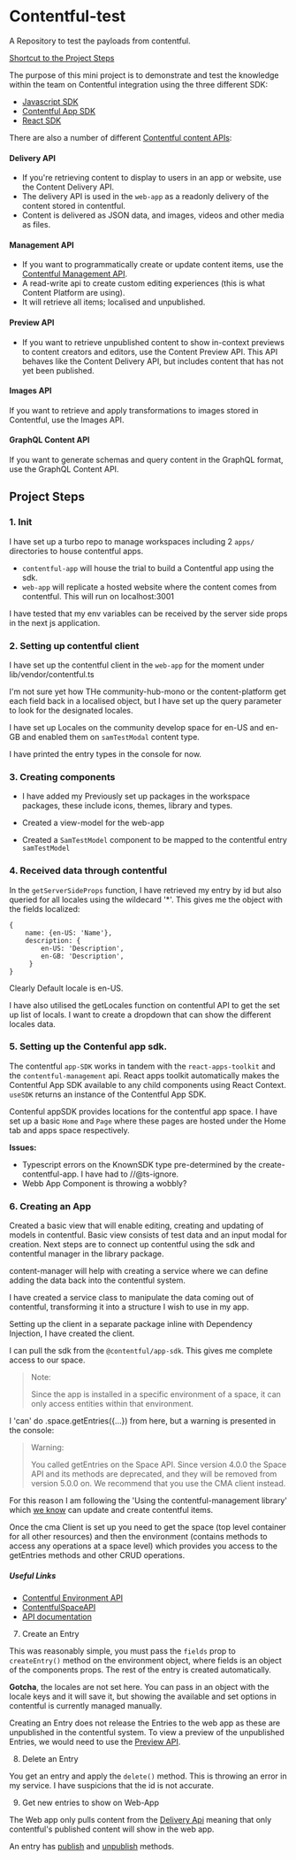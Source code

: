 # Contentful-test

A Repository to test the payloads from contentful.

[Shortcut to the Project Steps](#project-steps)

The purpose of this mini project is to demonstrate and test the knowledge within the team on Contentful integration using the three different SDK:

- [Javascript SDK](https://github.com/contentful/contentful.js)
- [Contentful App SDK](https://www.contentful.com/developers/docs/extensibility/app-framework/sdk/)
- [React SDK](https://www.npmjs.com/package/@contentful/react-apps-toolkit)

There are also a number of different [Contentful content APIs](https://www.contentful.com/developers/docs/concepts/apis/#:~:text=If%20you're%20retrieving%20content,use%20the%20Content%20Management%20API.):

#### Delivery API

- If you're retrieving content to display to users in an app or website, use the Content Delivery API.
- The delivery API is used in the `web-app` as a readonly delivery of the content stored in contentful.
- Content is delivered as JSON data, and images, videos and other media as files.

#### Management API

- If you want to programmatically create or update content items, use the [Contentful Management API](https://github.com/contentful/contentful-management.js/tree/legacy).
- A read-write api to create custom editing experiences (this is what Content Platform are using).
- It will retrieve all items; localised and unpublished.

#### Preview API

- If you want to retrieve unpublished content to show in-context previews to content creators and editors, use the Content Preview API. This API behaves like the Content Delivery API, but includes content that has not yet been published.

#### Images API

If you want to retrieve and apply transformations to images stored in Contentful, use the Images API.

#### GraphQL Content API

If you want to generate schemas and query content in the GraphQL format, use the GraphQL Content API.

## Project Steps

### 1. Init

I have set up a turbo repo to manage workspaces including 2 `apps/` directories to house contentful apps.

- `contentful-app` will house the trial to build a Contentful app using the sdk.
- `web-app` will replicate a hosted website where the content comes from contentful. This will run on localhost:3001

I have tested that my env variables can be received by the server side props in the next js application.

### 2. Setting up contentful client

I have set up the contentful client in the `web-app` for the moment under lib/vendor/contentful.ts

I'm not sure yet how THe community-hub-mono or the content-platform get each field back in a localised object, but I have set up the query parameter to look for the designated locales.

I have set up Locales on the community develop space for en-US and en-GB and enabled them on `samTestModal` content type.

I have printed the entry types in the console for now.

### 3. Creating components

- I have added my Previously set up packages in the workspace packages, these include icons, themes, library and types.

- Created a view-model for the web-app

- Created a `SamTestModel` component to be mapped to the contentful entry `samTestModel`

### 4. Received data through contentful

In the `getServerSideProps` function, I have retrieved my entry by id but also queried for all locales using the wildecard '\*'. This gives me the object with the fields localized:

```
{
    name: {en-US: 'Name'},
    description: {
        en-US: 'Description',
        en-GB: 'Description',
     }
}
```

Clearly Default locale is en-US.

I have also utilised the getLocales function on contentful API to get the set up list of locals.
I want to create a dropdown that can show the different locales data.

### 5. Setting up the Contenful app sdk.

The contentful `app-SDK` works in tandem with the `react-apps-toolkit` and the `contentful-management` api. React apps toolkit automatically makes the Contentful App SDK available to any child components using React Context. `useSDK` returns an instance of the Contentful App SDK.

Contenful appSDK provides locations for the contentful app space. I have set up a basic `Home` and `Page` where these pages are hosted under the Home tab and apps space respectively.

**Issues:**

- Typescript errors on the KnownSDK type pre-determined by the create-contentful-app. I have had to //@ts-ignore.
- Webb App Component is throwing a wobbly?

### 6. Creating an App

Created a basic view that will enable editing, creating and updating of models in contentful. Basic view consists of test data and an input modal for creation. Next steps are to connect up contentful using the sdk and contentful manager in the library package.

content-manager will help with creating a service where we can define adding the data back into the contentful system.

I have created a service class to manipulate the data coming out of contentful, transforming it into a structure I wish to use in my app.

Setting up the client in a separate package inline with Dependency Injection, I have created the client.

I can pull the sdk from the `@contentful/app-sdk`. This gives me complete access to our space.

> Note:
>
> Since the app is installed in a specific environment of a space, it can only access entities within that environment.

I 'can' do .space.getEntries({...}) from here, but a warning is presented in the console:

> Warning:
>
> You called getEntries on the Space API. Since version 4.0.0 the Space API and its methods are deprecated, and they will be removed from version 5.0.0 on. We recommend that you use the CMA client instead.

For this reason I am following the 'Using the contentful-management library' which [we know](#management-api) can update and create contentful items.

Once the cma Client is set up you need to get the space (top level container for all other resources) and then the environment (contains methods to access any operations at a space level) which provides you access to the getEntries methods and other CRUD operations.

##### Useful Links

- [Contentful Environment API](https://contentful.github.io/contentful-management.js/contentful-management/5.0.0-beta2/ContentfulEnvironmentAPI.html)
- [ContentfulSpaceAPI](https://contentful.github.io/contentful-management.js/contentful-management/5.0.0-beta2/ContentfulSpaceAPI.html)
- [API documentation](https://github.com/contentful/contentful-management.js/tree/legacy#api)

7. Create an Entry

This was reasonably simple, you must pass the `fields` prop to `createEntry()` method on the environment object, where fields is an object of the components props. The rest of the entry is created automatically.

**Gotcha**, the locales are not set here. You can pass in an object with the locale keys and it will save it, but showing the available and set options in contentful is currently managed manually.

Creating an Entry does not release the Entries to the web app as these are unpublished in the contentful system. To view a preview of the unpublished Entries, we would need to use the [Preview API](#preview-api).

8. Delete an Entry

You get an entry and apply the `delete()` method. This is throwing an error in my service. I have suspicions that the id is not accurate.

9. Get new entries to show on Web-App

The Web app only pulls content from the [Delivery Api](#delivery-api) meaning that only contentful's published content will show in the web app.

An entry has [publish](https://contentful.github.io/contentful-management.js/contentful-management/5.0.0-beta2/Entry.html#.publish) and [unpublish](https://contentful.github.io/contentful-management.js/contentful-management/5.0.0-beta2/Entry.html#.unpublish) methods.
